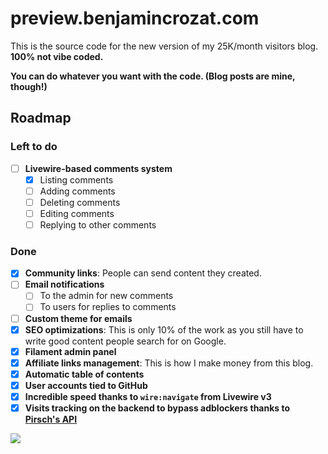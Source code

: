 # preview.benjamincrozat.com

This is the source code for the new version of my 25K/month visitors blog. **100% not vibe coded.**

**You can do whatever you want with the code. (Blog posts are mine, though!)**

## Roadmap

### Left to do

- [ ] **Livewire-based comments system**
  - [x] Listing comments
  - [ ] Adding comments
  - [ ] Deleting comments
  - [ ] Editing comments
  - [ ] Replying to other comments

### Done

- [x] **Community links**: People can send content they created.
- [ ] **Email notifications**
  - [ ] To the admin for new comments
  - [ ] To users for replies to comments
- [ ] **Custom theme for emails**
- [x] **SEO optimizations**: This is only 10% of the work as you still have to write good content people search for on Google.
- [x] **Filament admin panel**
- [x] **Affiliate links management**: This is how I make money from this blog.
- [x] **Automatic table of contents**
- [x] **User accounts tied to GitHub**
- [x] **Incredible speed thanks to `wire:navigate` from Livewire v3**
- [x] **Visits tracking on the backend to bypass adblockers thanks to [Pirsch's API](https://benjamincrozat.com/recommends/pirsch-analytics)**

![](https://github.com/user-attachments/assets/e63510de-bb76-4959-95a5-76015f6ab555)
